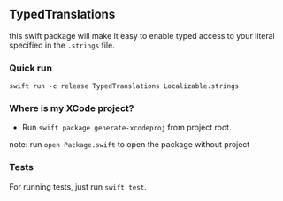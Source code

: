 ## TypedTranslations

this swift package will make it easy to enable typed access to your literal specified in the `.strings` file.

### Quick run

```
swift run -c release TypedTranslations Localizable.strings
```

### Where is my XCode project?
- Run `swift package generate-xcodeproj` from project root.

note: run `open Package.swift` to open the package without project

### Tests

For running tests, just run `swift test`. 
